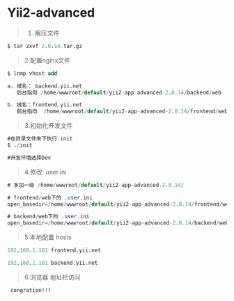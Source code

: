 # Yii2-advanced

>1. 解压文件

~~~sql
$ tar zxvf 2.0.14.tar.gz
~~~

>2.配置nginx文件

~~~sql
$ lnmp vhost add

a. 域名： backend.yii.net
   后台指向 /home/wwwroot/default/yii2-app-advanced-2.0.14/backend/web

b. 域名：frontend.yii.net
   前台指向  /home/wwwroot/default/yii2-app-advanced-2.0.14/frontend/web
~~~

>3.初始化开发文件

~~~sql
#在目录文件夹下执行 init
$ ./init

#开发环境选择Dev
~~~

>4.修改 .user.ini

~~~sql
# 多加一级 /home/wwwroot/default/yii2-app-advanced-2.0.14/

# frontend/web下的 .user.ini
open_basedir=/home/wwwroot/default/yii2-app-advanced-2.0.14/frontend/web:/home/wwwroot/default/yii2-app-advanced-2.0.14/:/tmp/:/proc/

# backend/web下的 .user.ini
open_basedir=/home/wwwroot/default/yii2-app-advanced-2.0.14/backend/web:/home/wwwroot/default/yii2-app-advanced-2.0.14/:/tmp/:/proc/
~~~

>5.本地配置 hosts

~~~sql
192.168.1.101 frontend.yii.net

192.168.1.101 backend.yii.net
~~~


>6.浏览器 地址栏访问

~~~sql
 congration!!!
~~~

